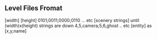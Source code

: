 ## Level Files Fromat
[width] [height]
0101;0011;0000;0110 ... etc [scenery strings] until (width)x(height) strings are down
4,5,camera;5,6,ghost .. etc [entity] as [x,y,name]